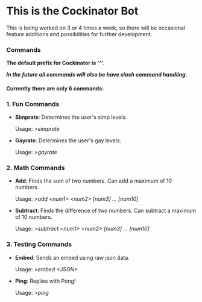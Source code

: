# This is the Cockinator Bot
This is being worked on 3 or 4 times a week, so there will be occasional feature additions and possibilities for further development.

### Commands
**The default prefix for Cockinator is '^'.**

**_In the future all commands will also be have slash command handling._**

#### Currently there are only 6 commands:
### 1. Fun Commands
   - **Simprate**: Determines the user's simp levels.
   
     Usage: _>simprate_
     
   - **Gayrate**: Determines the user's gay levels.
   
     Usage: _>gayrate_
     
### 2. Math Commands
   - **Add**: Finds the sum of two numbers. Can add a maximum of 10 numbers.
   
     Usage: _>add \<num1> \<num2> [num3] ... [num10]_
     
   - **Subtract**: Finds the difference of two numbers. Can subtract a maximum of 10 numbers.
   
     Usage: _>subtract \<num1> \<num2> [num3] ... [num10]_
     
### 3. Testing Commands
   - **Embed**: Sends an embed using raw json data.
   
     Usage: _>embed \<JSON>_
   
   - **Ping**: Replies with Pong!
   
     Usage: _>ping_
